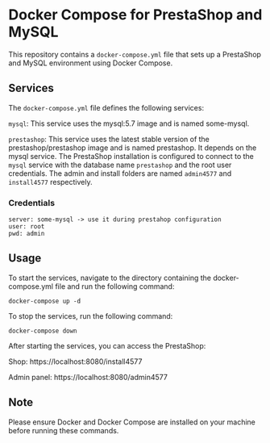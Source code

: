 # Docker Compose for PrestaShop and MySQL

This repository contains a `docker-compose.yml` file that sets up a PrestaShop and MySQL environment using Docker Compose.

## Services

The `docker-compose.yml` file defines the following services:

`mysql`: This service uses the mysql:5.7 image and is named some-mysql.

`prestashop`: This service uses the latest stable version of the prestashop/prestashop image and is named prestashop. It depends on the mysql service. The PrestaShop installation is configured to connect to the `mysql` service with the database name `prestashop` and the root user credentials. The admin and install folders are named `admin4577` and `install4577` respectively.

### Credentials

```
server: some-mysql -> use it during prestahop configuration
user: root
pwd: admin
```

## Usage

To start the services, navigate to the directory containing the docker-compose.yml file and run the following command:

```
docker-compose up -d
```

To stop the services, run the following command:

```
docker-compose down
```

After starting the services, you can access the PrestaShop:

Shop: https://localhost:8080/install4577

Admin panel: https://localhost:8080/admin4577

## Note

Please ensure Docker and Docker Compose are installed on your machine before running these commands.
